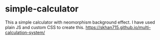 # simple-calculator
This a simple calculator with neomorphism background effect. I have used plain JS and custom CSS to create this.
https://skhan715.github.io/multi-calculation-system/
